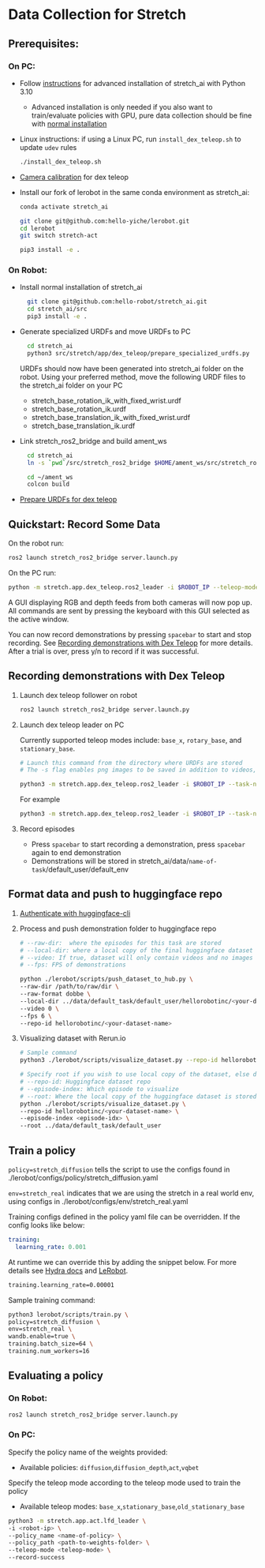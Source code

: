 # Data Collection for Stretch

## Prerequisites:

### On PC:

- Follow [instructions](../README.md#advanced-installation) for advanced installation of stretch_ai with Python 3.10

  - Advanced installation is only needed if you also want to train/evaluate policies with GPU, pure data collection should be fine with [normal installation](data_collection.md#on-robot)

- Linux instructions: if using a Linux PC, run `install_dex_teleop.sh` to update `udev` rules

  ```bash
  ./install_dex_teleop.sh
  ```

- [Camera calibration](https://github.com/hello-robot/stretch_dex_teleop?tab=readme-ov-file#generate-specialized-urdfs) for dex teleop

- Install our fork of lerobot in the same conda environment as stretch_ai:

  ```bash
  conda activate stretch_ai

  git clone git@github.com:hello-yiche/lerobot.git
  cd lerobot
  git switch stretch-act

  pip3 install -e .
  ```

### On Robot:

- Install normal installation of stretch_ai

  ```bash
    git clone git@github.com:hello-robot/stretch_ai.git
    cd stretch_ai/src
    pip3 install -e .
  ```

- Generate specialized URDFs and move URDFs to PC

  ```bash
    cd stretch_ai
    python3 src/stretch/app/dex_teleop/prepare_specialized_urdfs.py
  ```

  URDFs should now have been generated into stretch_ai folder on the robot. Using your preferred method, move the following URDF files to the stretch_ai folder on your PC

  - stretch_base_rotation_ik_with_fixed_wrist.urdf
  - stretch_base_rotation_ik.urdf
  - stretch_base_translation_ik_with_fixed_wrist.urdf
  - stretch_base_translation_ik.urdf

- Link stretch_ros2_bridge and build ament_ws

  ```bash
    cd stretch_ai
    ln -s `pwd`/src/stretch_ros2_bridge $HOME/ament_ws/src/stretch_ros2_bridge

    cd ~/ament_ws
    colcon build
  ```

- [Prepare URDFs for dex teleop](https://github.com/hello-robot/stretch_dex_teleop?tab=readme-ov-file#generate-specialized-urdfs)

## Quickstart: Record Some Data

On the robot run:

```bash
ros2 launch stretch_ros2_bridge server.launch.py
```

On the PC run:

```bash
python -m stretch.app.dex_teleop.ros2_leader -i $ROBOT_IP --teleop-mode base_x --save-images --record-success --task-name default_task
```

A GUI displaying RGB and depth feeds from both cameras will now pop up. All commands are sent by pressing the keyboard with this GUI selected as the active window.

You can now record demonstrations by pressing `spacebar` to start and stop recording. See [Recording demonstrations with Dex Teleop](data_collection.md#recording-demonstrations-with-dex-teleop) for more details. After a trial is over, press y/n to record if it was successful.

## Recording demonstrations with Dex Teleop

1. Launch dex teleop follower on robot

   ```bash
   ros2 launch stretch_ros2_bridge server.launch.py
   ```

1. Launch dex teleop leader on PC

   Currently supported teleop modes include: `base_x`, `rotary_base`, and `stationary_base`.

   ```bash
   # Launch this command from the directory where URDFs are stored
   # The -s flag enables png images to be saved in addition to videos, which is faster for model training if training is CPU bound (no video decoding)

   python3 -m stretch.app.dex_teleop.ros2_leader -i $ROBOT_IP --task-name <name-of-task> --teleop-mode <teleop-mode> --record-success --save-images
   ```

   For example

   ```bash
   python3 -m stretch.app.dex_teleop.ros2_leader -i $ROBOT_IP --task-name default_task --teleop-mode base_x --record-success --save-images
   ```

1. Record episodes

   - Press `spacebar` to start recording a demonstration, press `spacebar` again to end demonstration
   - Demonstrations will be stored in stretch_ai/data/`name-of-task`/default_user/default_env

## Format data and push to huggingface repo

1. [Authenticate with huggingface-cli](https://huggingface.co/docs/huggingface_hub/en/guides/cli)

1. Process and push demonstration folder to huggingface repo

   ```bash
   # --raw-dir:  where the episodes for this task are stored
   # --local-dir: where a local copy of the final huggingface dataset will be stored, last two layers of local_dir should be in same format as the repo-id
   # --video: If true, dataset will only contain videos and no images
   # --fps: FPS of demonstrations

   python ./lerobot/scripts/push_dataset_to_hub.py \
   --raw-dir /path/to/raw/dir \
   --raw-format dobbe \
   --local-dir ../data/default_task/default_user/hellorobotinc/<your-dataset-name> \
   --video 0 \
   --fps 6 \
   --repo-id hellorobotinc/<your-dataset-name>
   ```

1. Visualizing dataset with Rerun.io

   ```bash
   # Sample command
   python3 ./lerobot/scripts/visualize_dataset.py --repo-id hellorobotinc/my-dataset --episode-index 0 --root ../data/default_task/default_user
   ```

   ```bash
   # Specify root if you wish to use local copy of the dataset, else dataset will be pulled from web
   # --repo-id: Huggingface dataset repo
   # --episode-index: Which episode to visualize
   # --root: Where the local copy of the huggingface dataset is stored (e.g. local-dir in the previous step)
   python ./lerobot/scripts/visualize_dataset.py \
   --repo-id hellorobotinc/<your-dataset-name> \
   --episode-index <episode-idx> \
   --root ../data/default_task/default_user
   ```

## Train a policy

`policy=stretch_diffusion` tells the script to use the configs found in ./lerobot/configs/policy/stretch_diffusion.yaml

`env=stretch_real` indicates that we are using the stretch in a real world env, using configs in ./lerobot/configs/env/stretch_real.yaml

Training configs defined in the policy yaml file can be overridden.
If the config looks like below:

```yaml
training:
  learning_rate: 0.001
```

At runtime we can override this by adding the snippet below. For more details see [Hydra docs](https://hydra.cc/docs/intro/) and [LeRobot](https://github.com/huggingface/lerobot?tab=readme-ov-file#train-your-own-policy).

```bash
training.learning_rate=0.00001
```

Sample training command:

```bash
python3 lerobot/scripts/train.py \
policy=stretch_diffusion \
env=stretch_real \
wandb.enable=true \
training.batch_size=64 \
training.num_workers=16
```

## Evaluating a policy

### On Robot:

```bash
ros2 launch stretch_ros2_bridge server.launch.py
```

### On PC:

Specify the policy name of the weights provided:

- Available policies: `diffusion`,`diffusion_depth`,`act`,`vqbet`

Specify the teleop mode according to the teleop mode used to train the policy

- Available teleop modes: `base_x`,`stationary_base`,`old_stationary_base`

```bash
python3 -m stretch.app.act.lfd_leader \
-i <robot-ip> \
--policy_name <name-of-policy> \
--policy_path <path-to-weights-folder> \
--teleop-mode <teleop-mode> \
--record-success
```
